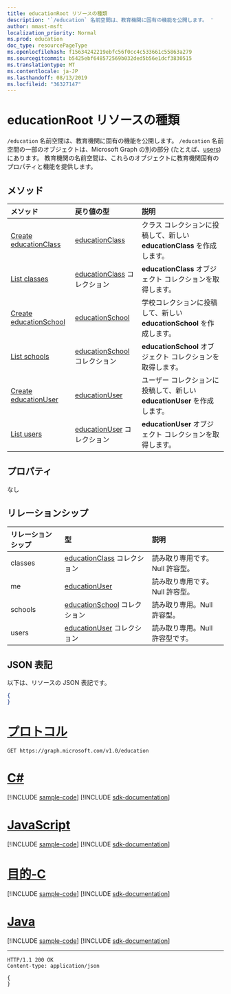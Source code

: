 ```yaml
---
title: educationRoot リソースの種類
description: '`/education` 名前空間は、教育機関に固有の機能を公開します。 '
author: mmast-msft
localization_priority: Normal
ms.prod: education
doc_type: resourcePageType
ms.openlocfilehash: f15634242219ebfc56f0cc4c533661c55863a279
ms.sourcegitcommit: b5425ebf648572569b032ded5b56e1dcf3830515
ms.translationtype: MT
ms.contentlocale: ja-JP
ms.lasthandoff: 08/13/2019
ms.locfileid: "36327147"
---
```

# <a name="educationroot-resource-type"></a>educationRoot リソースの種類

`/education` 名前空間は、教育機関に固有の機能を公開します。 `/education` 名前空間の一部のオブジェクトは、Microsoft Graph の別の部分 (たとえば、[users](user.md)) にあります。 教育機関の名前空間は、これらのオブジェクトに教育機関固有のプロパティと機能を提供します。

## <a name="methods"></a>メソッド

| メソッド           | 戻り値の型    |説明|
|:---------------|:--------|:----------|
|[Create educationClass](../api/educationroot-post-classes.md) |[educationClass](educationclass.md)| クラス コレクションに投稿して、新しい **educationClass** を作成します。|
|[List classes](../api/educationroot-list-classes.md) |[educationClass](educationclass.md) コレクション| **educationClass** オブジェクト コレクションを取得します。|
|[Create educationSchool](../api/educationroot-post-schools.md) |[educationSchool](educationschool.md)| 学校コレクションに投稿して、新しい **educationSchool** を作成します。|
|[List schools](../api/educationroot-list-schools.md) |[educationSchool](educationschool.md) コレクション| **educationSchool** オブジェクト コレクションを取得します。|
|[Create educationUser](../api/educationroot-post-users.md) |[educationUser](educationuser.md)| ユーザー コレクションに投稿して、新しい **educationUser** を作成します。|
|[List users](../api/educationroot-list-users.md) |[educationUser](educationuser.md) コレクション| **educationUser** オブジェクト コレクションを取得します。|

## <a name="properties"></a>プロパティ
なし

## <a name="relationships"></a>リレーションシップ
| リレーションシップ | 型   |説明|
|:---------------|:--------|:----------|
|classes|[educationClass](educationclass.md) コレクション| 読み取り専用です。 Null 許容型。|
|me|[educationUser](educationuser.md)| 読み取り専用です。 Null 許容型。|
|schools|[educationSchool](educationschool.md) コレクション| 読み取り専用。Null 許容型。|
|users|[educationUser](educationuser.md) コレクション| 読み取り専用。Null 許容型です。|

## <a name="json-representation"></a>JSON 表記
以下は、リソースの JSON 表記です。

<!--{
  "blockType": "resource",
  "optionalProperties": [],
  "baseType": "microsoft.graph.entity",
  "@odata.type": "microsoft.graph.educationRoot"
}-->

```json
{
}
```


# <a name="httptabhttp"></a>[プロトコル](#tab/http)
<!-- {
  "blockType": "request",
  "name": "get_education"
}-->
```http
GET https://graph.microsoft.com/v1.0/education
```
# <a name="ctabcsharp"></a>[C#](#tab/csharp)
[!INCLUDE [sample-code](../includes/snippets/csharp/get-education-csharp-snippets.md)]
[!INCLUDE [sdk-documentation](../includes/snippets/snippets-sdk-documentation-link.md)]

# <a name="javascripttabjavascript"></a>[JavaScript](#tab/javascript)
[!INCLUDE [sample-code](../includes/snippets/javascript/get-education-javascript-snippets.md)]
[!INCLUDE [sdk-documentation](../includes/snippets/snippets-sdk-documentation-link.md)]

# <a name="objective-ctabobjc"></a>[目的-C](#tab/objc)
[!INCLUDE [sample-code](../includes/snippets/objc/get-education-objc-snippets.md)]
[!INCLUDE [sdk-documentation](../includes/snippets/snippets-sdk-documentation-link.md)]

# <a name="javatabjava"></a>[Java](#tab/java)
[!INCLUDE [sample-code](../includes/snippets/java/get-education-java-snippets.md)]
[!INCLUDE [sdk-documentation](../includes/snippets/snippets-sdk-documentation-link.md)]

---


<!-- {
  "blockType": "response",
  "truncated": true,
  "@odata.type": "microsoft.graph.educationRoot"
} -->
```http
HTTP/1.1 200 OK
Content-type: application/json

{
}
```

<!-- uuid: 8fcb5dbc-d5aa-4681-8e31-b001d5168d79
2015-10-25 14:57:30 UTC -->
<!-- {
  "type": "#page.annotation",
  "description": "educationRoot resource",
  "keywords": "",
  "section": "documentation",
  "tocPath": "",
  "suppressions": [
  ]
}-->
